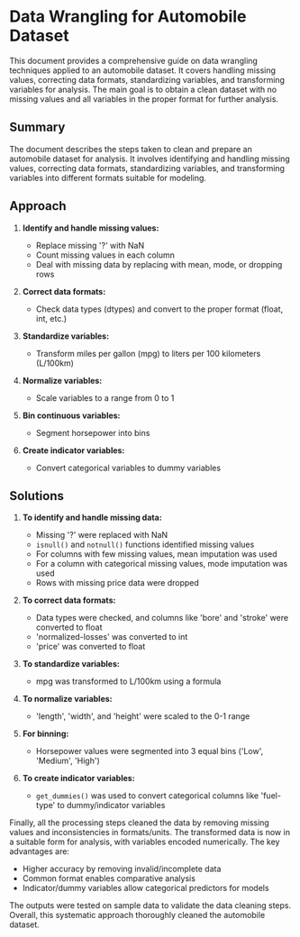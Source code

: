 # Data Wrangling for Automobile Dataset

This document provides a comprehensive guide on data wrangling techniques applied to an automobile dataset. It covers handling missing values, correcting data formats, standardizing variables, and transforming variables for analysis. The main goal is to obtain a clean dataset with no missing values and all variables in the proper format for further analysis.

## Summary

The document describes the steps taken to clean and prepare an automobile dataset for analysis. It involves identifying and handling missing values, correcting data formats, standardizing variables, and transforming variables into different formats suitable for modeling.

## Approach

1. **Identify and handle missing values:**
   - Replace missing '?' with NaN
   - Count missing values in each column
   - Deal with missing data by replacing with mean, mode, or dropping rows

2. **Correct data formats:**
   - Check data types (dtypes) and convert to the proper format (float, int, etc.)

3. **Standardize variables:**
   - Transform miles per gallon (mpg) to liters per 100 kilometers (L/100km)

4. **Normalize variables:**
   - Scale variables to a range from 0 to 1

5. **Bin continuous variables:**
   - Segment horsepower into bins

6. **Create indicator variables:**
   - Convert categorical variables to dummy variables

## Solutions

1. **To identify and handle missing data:**
   - Missing '?' were replaced with NaN
   - `isnull()` and `notnull()` functions identified missing values
   - For columns with few missing values, mean imputation was used
   - For a column with categorical missing values, mode imputation was used
   - Rows with missing price data were dropped

2. **To correct data formats:**
   - Data types were checked, and columns like 'bore' and 'stroke' were converted to float
   - 'normalized-losses' was converted to int
   - 'price' was converted to float

3. **To standardize variables:**
   - mpg was transformed to L/100km using a formula

4. **To normalize variables:**
   - 'length', 'width', and 'height' were scaled to the 0-1 range

5. **For binning:**
   - Horsepower values were segmented into 3 equal bins ('Low', 'Medium', 'High')

6. **To create indicator variables:**
   - `get_dummies()` was used to convert categorical columns like 'fuel-type' to dummy/indicator variables

Finally, all the processing steps cleaned the data by removing missing values and inconsistencies in formats/units. The transformed data is now in a suitable form for analysis, with variables encoded numerically. The key advantages are:

- Higher accuracy by removing invalid/incomplete data
- Common format enables comparative analysis
- Indicator/dummy variables allow categorical predictors for models

The outputs were tested on sample data to validate the data cleaning steps. Overall, this systematic approach thoroughly cleaned the automobile dataset.
